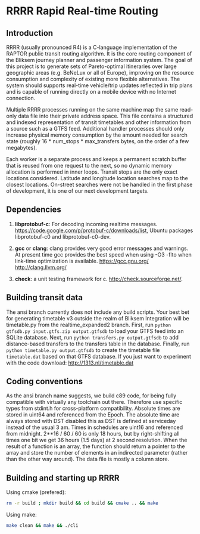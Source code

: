 RRRR Rapid Real-time Routing
==============================

Introduction
------------

RRRR (usually pronounced R4) is a C-language implementation of the RAPTOR public transit routing algorithm. It is the core routing component of the Bliksem journey planner and passenger information system. The goal of this project is to generate sets of Pareto-optimal itineraries over large geographic areas (e.g. BeNeLux or all of Europe), improving on the resource consumption and complexity of existing more flexible alternatives. The system should supports real-time vehicle/trip updates reflected in trip plans and is capable of running directly on a mobile device with no Internet connection.

Multiple RRRR processes running on the same machine map the same read-only data file into their private address space. This file contains a structured and indexed representation of transit timetables and other information from a source such as a GTFS feed. Additional handler processes should only increase physical memory consumption by the amount needed for search state (roughly 16 * num_stops * max_transfers bytes, on the order of a few megabytes).

Each worker is a separate process and keeps a permanent scratch buffer that is reused from one request to the next, so no dynamic memory allocation is performed in inner loops. Transit stops are the only exact locations considered. Latitude and longitude location searches map to the closest locations. On-street searches were not be handled in the first phase of development, it is one of our next development targets.


Dependencies
------------

1. **libprotobuf-c**:
For decoding incoming realtime messages. https://code.google.com/p/protobuf-c/downloads/list, Ubuntu packages libprotobuf-c0 and libprotobuf-c0-dev.

1. **gcc** or **clang**:
clang provides very good error messages and warnings. At present time gcc provides the best speed when using -O3 -flto when link-time optimization is available. https://gcc.gnu.org/ http://clang.llvm.org/

1. **check**:
a unit testing framework for c. http://check.sourceforge.net/.


Building transit data
---------------------

The ansi branch currently does not include any build scripts. Your best bet for generating timetable v3 outside the realm of Bliksem Integration will be timetable.py from the realtime_expanded2 branch.
First, run `python gtfsdb.py input.gtfs.zip output.gtfsdb` to load your GTFS feed into an SQLite database.
Next, run `python transfers.py output.gtfsdb` to add distance-based transfers to the transfers table in the database.
Finally, run `python timetable.py output.gtfsdb` to create the timetable file `timetable.dat` based on that GTFS database.
If you just want to experiment with the code download: http://1313.nl/timetable.dat

Coding conventions
------------------

As the ansi branch name suggests, we build c89 code, for being fully compatible with virtually any toolchain out there. Therefore use specific types from stdint.h for cross-platform compatibility.
Absolute times are stored in uint64 and referenced from the Epoch. The absolute time are always stored with DST disabled this as DST is defined at serviceday instead of the usual 3 am.
Times in schedules are uint16 and referenced from midnight. 2**16 / 60 / 60 is only 18 hours, but by right-shifting all times one bit we get 36 hours (1.5 days) at 2 second resolution.
When the result of a function is an array, the function should return a pointer to the array and store the number of elements in an indirected parameter (rather than the other way around).
The data file is mostly a column store.

Building and starting up RRRR
-----------------------------

Using cmake (prefered):
```bash
rm -r build ; mkdir build && cd build && cmake .. && make
```

Using make:
```bash
make clean && make && ./cli
```
